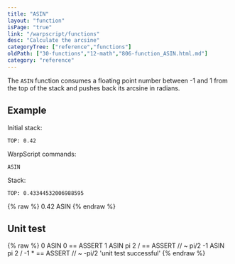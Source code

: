 ```yaml
---
title: "ASIN"
layout: "function"
isPage: "true"
link: "/warpscript/functions"
desc: "Calculate the arcsine"
categoryTree: ["reference","functions"]
oldPath: ["30-functions","12-math","806-function_ASIN.html.md"]
category: "reference"
---
```

 

The `ASIN` function consumes a floating point number between -1 and 1 from the top of the stack and pushes back its arcsine in radians.


## Example ##

Initial stack:

    TOP: 0.42


WarpScript commands:

    ASIN

Stack: 

    TOP: 0.43344532006988595

{% raw %}
<warp10-warpscript-widget backend="{{backend}}"  exec-endpoint="{{execEndpoint}}">0.42 
ASIN
</warp10-warpscript-widget>
{% endraw %}    


## Unit test ##

{% raw %}
<warp10-warpscript-widget backend="{{backend}}"  exec-endpoint="{{execEndpoint}}">0 ASIN 
0 == ASSERT 
1 ASIN 
pi 2 / == ASSERT   // ~ pi/2
-1 ASIN
pi 2 / -1 * == ASSERT   // ~ -pi/2
'unit test successful'
</warp10-warpscript-widget>
{% endraw %}        
